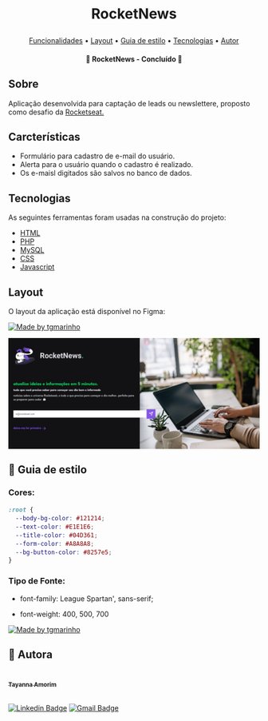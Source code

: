 <h1 align="center">
   <p>RocketNews</p>
</h1>

<p align="center">
 <a href="#-funcionalidades">Funcionalidades</a> •
 <a href="#-layout">Layout</a> • 
 <a href="#-guia-de-estilo">Guia de estilo</a> • 
 <a href="#-tecnologias">Tecnologias</a> • 
 <a href="#autor">Autor</a>
</p>

<h4 align="center"> 
	🎉  RocketNews - Concluído  🎉
</h4>

##  Sobre
Aplicação desenvolvida para captação de leads ou newslettere, proposto como desafio da <a href="https://www.rocketseat.com.br/" target="_blank">Rocketseat.</a>

##  Carcterísticas

- Formulário para cadastro de e-mail do usuário.
- Alerta para o usuário quando o cadastro é realizado.
- Os e-maisl digitados são salvos no banco de dados.

##  Tecnologias

As seguintes ferramentas foram usadas na construção do projeto:

- [HTML](https://www.w3schools.com/html/)
- [PHP](https://www.w3schools.com/php/)
- [MySQL](https://www.w3schools.com/mysql/)
- [CSS](https://www.w3schools.com/css/)
- [Javascript](https://www.w3schools.com/js/js_intro.asp/)

##  Layout
O layout da aplicação está disponível no Figma:

<a href="https://www.figma.com/file/UnFYkPe50WOcN8OsocB2ns/DD-RocketNews-Copy?fuid=1100112420700070907">
  <img alt="Made by tgmarinho" src="https://img.shields.io/badge/Acessar%20Layout%20-Figma-%2304D361">
</a>

<p style="display: flex; align-items: flex-start; justify-content: left;">
  <img alt="RocketNews" title="#RocketNews" src="./assets/capa.jpg" width="800px">
</p>

## 🎨 Guia de estilo

### Cores:
```css
:root {
  --body-bg-color: #121214;
  --text-color: #E1E1E6;
  --title-color: #04D361;
  --form-color: #A8A8A8;
  --bg-button-color: #8257e5;
}
```
### Tipo de Fonte:

- font-family: League Spartan', sans-serif;

- font-weight: 400, 500, 700

<a href="https://www.figma.com/file/EYimYoWWhNVjDZdc0zv1Vw/DD-Portfolio-Copy?fuid=1100112420700070907">
  <img alt="Made by tgmarinho" src="https://img.shields.io/badge/%20Fonte%20-Google Fonts-%2304D361">
</a>

## 🦸 Autora

<a href="https://www.linkedin.com/in/tayanna-amorim-98161623b/">
 <img style="border-radius: 50%;" src="https://avatars.githubusercontent.com/u/105131804?v=4" width="100px;" alt=""/>
 <br />
 <sub><b>Tayanna Amorim</b></sub></a> <a href="https://www.linkedin.com/in/tayanna-amorim-98161623b/" title="tayanna"></a>
 <br />

<br />

[![Linkedin Badge](https://img.shields.io/badge/-Tayanna-blue?style=flat-square&logo=Linkedin&logoColor=white&link=https://www.linkedin.com/in/tgmarinho/)](https://www.linkedin.com/in/tayanna-amorim-98161623b/) 
[![Gmail Badge](https://img.shields.io/badge/-amorim.tayanna@gmail.com-c14438?style=flat-square&logo=Gmail&logoColor=white&link=mailto:amorim.tayanna@gmail.com)](mailto:amorim.tayanna@gmail.com)
